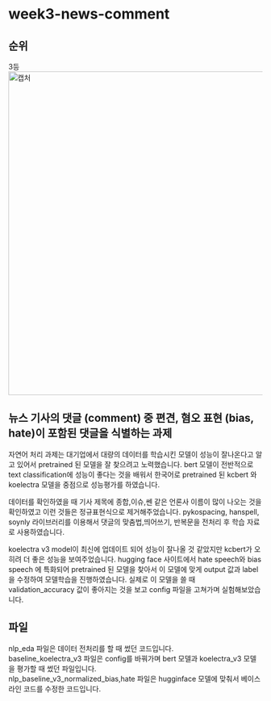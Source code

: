 # week3-news-comment
## 순위
3등
<img width="642" alt="캡처" src="https://user-images.githubusercontent.com/82801470/156575411-7a04d042-e079-4c29-a602-301b5cace2cf.PNG">

## 뉴스 기사의 댓글 (comment) 중 편견, 혐오 표현 (bias, hate)이 포함된 댓글을 식별하는 과제

자연어 처리 과제는 대기업에서 대량의 데이터를 학습시킨 모델이 성능이 잘나온다고 알고 있어서 pretrained 된 모델을 잘 찾으려고 노력했습니다.
bert 모델이 전반적으로 text classification에 성능이 좋다는 것을 배워서 한국어로 pretrained 된 kcbert 와 koelectra 모델을 중점으로 성능평가를 
하였습니다.   

데이터를 확인하였을 때 기사 제목에 종합,이슈,쎈 같은 언론사 이름이 많이 나오는 것을 확인하였고 이런 것들은 정규표현식으로 제거해주었습니다. pykospacing, hanspell, soynly 라이브러리를 이용해서 댓글의 맞춤법,띄어쓰기, 반복문을 전처리 후 학습 자료로 사용하였습니다.  

koelectra v3 model이 최신에 업데이트 되어 성능이 잘나올 것 같았지만 kcbert가 오히려 더 좋은 성능을 보여주었습니다. hugging face 사이트에서 hate speech와 bias speech 에 특화되어 pretrained 된 모델을 찾아서 이 모델에 맞게 output 값과 label을 수정하여 모델학습을 진행하였습니다. 실제로 이 모델을 쓸 때 validation_accuracy 값이 좋아지는 것을 보고 config 파일을 고쳐가며 실험해보았습니다.

## 파일
nlp_eda 파일은 데이터 전처리를 할 때 썼던 코드입니다.  
baseline_koelectra_v3 파일은 config를 바꿔가며 bert 모델과 koelectra_v3 모델을 평가할 때 썼던 파일입니다.  
nlp_baseline_v3_normalized_bias,hate 파일은 hugginface 모델에 맞춰서 베이스라인 코드를 수정한 코드입니다.

